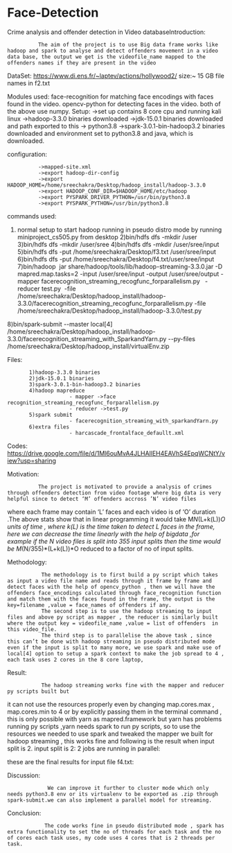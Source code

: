 # Face-Detection
Crime analysis and offender detection in Video databaseIntroduction:
 
              The aim of the project is to use Big data frame works like hadoop and spark to analyse and detect offenders movement in a video data base, the output we get is the videofile_name mapped to the offenders names if they are present in the video 

DataSet:
              https://www.di.ens.fr/~laptev/actions/hollywood2/ size:~ 15 GB file names in f2.txt

Modules used:
              face-recognition for matching face encodings with faces found in the video.
                                               opencv-python for detecting faces in the video.
                                               both of the above use numpy.
Setup:
              ->set up contains 8 core cpu and running kali linux
              ->hadoop-3.3.0 binaries downloaded
              ->jdk-15.0.1 binaries downloaded and path exported to this
              -> python3.8 
           ->spark-3.0.1-bin-hadoop3.2 binaries downloaded and environment set to python3.8 and java, which is downloaded.

configuration:

              ->mapped-site.xml
              ->export hadoop-dir-config
              ->export HADOOP_HOME=/home/sreechakra/Desktop/hadoop_install/hadoop-3.3.0
              ->export HADOOP_CONF_DIR=$HADOOP_HOME/etc/hadoop
              ->export PYSPARK_DRIVER_PYTHON=/usr/bin/python3.8
              ->export PYSPARK_PYTHON=/usr/bin/python3.8

             
commands used:

1) normal setup to start hadoop running in pseudo distro mode by running miniproject_cs505.py
from desktop
2)bin/hdfs dfs -mkdir /user
3)bin/hdfs dfs -mkdir /user/sree
4)bin/hdfs dfs -mkdir /user/sree/input
5)bin/hdfs dfs -put /home/sreechakra/Desktop/f3.txt /user/sree/input
6)bin/hdfs dfs -put /home/sreechakra/Desktop/f4.txt/user/sree/input
7)bin/hadoop  jar share/hadoop/tools/lib/hadoop-streaming-3.3.0.jar -D mapred.map.tasks=2 -input /user/sree/input -output /user/sree/output -mapper facerecognition_streaming_recogfunc_forparallelism.py   -reducer test.py  -file /home/sreechakra/Desktop/hadoop_install/hadoop-3.3.0/facerecognition_streaming_recogfunc_forparallelism.py -file /home/sreechakra/Desktop/hadoop_install/hadoop-3.3.0/test.py


8)bin/spark-submit --master local[4] /home/sreechakra/Desktop/hadoop_install/hadoop-3.3.0/facerecognition_streaming_with_SparkandYarn.py --py-files /home/sreechakra/Desktop/hadoop_install/virtualEnv.zip


Files:

           1)hadoop-3.3.0 binaries
           2)jdk-15.0.1 binaries
           3)spark-3.0.1-bin-hadoop3.2 binaries
           4)hadoop mapreduce 
                        - mapper ->face recognition_streaming_recogfunc_forparallelism.py
                        - reducer ->test.py
           5)spark submit 
                        - facerecognition_streaming_with_sparkandYarn.py
           6)extra files
                        - harcascade_frontalface_defaullt.xml

Codes: https://drive.google.com/file/d/1Ml6ouMvA4JLHAllEH4EAVhS4EpqWCNtY/view?usp=sharing

Motivation:

              The project is motivated to provide a analysis of crimes through offenders detection from video footage where big data is very helpful since to detect ‘M’ offenders accross ’N’ video files
where each frame may contain ‘L’ faces and each video is of ‘O’ duration .The above stats show that in linear programming it would take M*N*(L+k(L))*O units of time , where k(L) is the time taken to detect L faces in the frame, here we can decrease the time linearly with the help of bigdata 
,for example if the N video files is split into 355 input splits then the time would be                    M*(N/355)*(L+k(L))*O reduced to a factor of no of input splits.

Methodology:

               The methodology is to first build a py script which takes as input a video file name and reads through it frame by frame and detect faces with the help of opencv_python , then we will have the offenders face_encodings calculated through face_recognition function and match them with the faces found in the frame, the output is the key=filename ,value = face_names of offenders if any. 
               The second step is to use the hadoop streaming to input files and above py script as mapper , the reducer is similarly built where the output key = videofile_name ,value = list of offenders  in this video_file.
               The third step is to parallelise the above task , since this can’t be done with hadoop streaming in pseudo distributed mode even if the input is split to many more, we use spark and make use of local[4] option to setup a spark context to make the job spread to 4 , each task uses 2 cores in the 8 core laptop,




Result:

               The hadoop streaming works fine with the mapper and reducer py scripts built but
it can not use the resources properly even by changing map.cores.max , map.cores.min to 4 or by explicitly passing them in the terminal command , this is only possible with yarn as mapred.framework but yarn has problems running py scripts ,yarn needs spark to run py scripts, so to use the resources we needed to use spark and tweaked the mapper we built for hadoop streaming , this works fine and following is the result when input split is 2.
input split is 2:
2 jobs are running in parallel:

these are the final results for input file f4.txt:








Discussion:

                 We can improve it further to cluster mode which only needs python3.8 env or its virtualenv to be exported as .zip through spark-submit.we can also implement a parallel model for streaming.


Conclusion:

                The code works fine in pseudo distributed mode , spark has extra functionality to set the no of threads for each task and the no of cores each task uses, my code uses 4 cores that is 2 threads per task.
